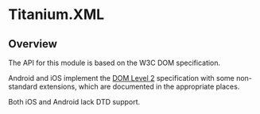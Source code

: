 # Titanium.XML

<ProxySummary/>

## Overview

The API for this module is based on the W3C DOM specification.

Android and iOS implement the [DOM Level 2](https://www.w3.org/TR/DOM-Level-2-Core/core.html) specification
with some non-standard extensions, which are documented in the appropriate places.

Both iOS and Android lack DTD support.

<ApiDocs/>
